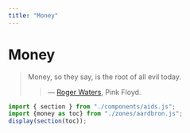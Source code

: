 ```yaml
---
title: "Money"
---
```

# Money
> Money, so they say, is the root of all evil today.
> > — [Roger Waters](https://en.wikipedia.org/wiki/Money_(Pink_Floyd_song)), Pink Floyd.
~~~js
import { section } from "./components/aids.js";
import {money as toc} from "./zones/aardbron.js";
display(section(toc));
~~~